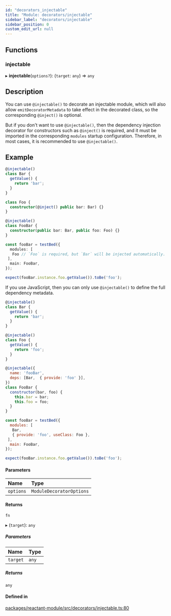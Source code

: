 ```yaml
---
id: "decorators_injectable"
title: "Module: decorators/injectable"
sidebar_label: "decorators/injectable"
sidebar_position: 0
custom_edit_url: null
---
```


## Functions

### injectable

▸ **injectable**(`options?`): (`target`: `any`) => `any`

## Description

You can use `@injectable()` to decorate an injectable module, which will also allow `emitDecoratorMetadata` to take effect in the decorated class, so the corresponding `@inject()` is optional.

But if you don't want to use `@injectable()`, then the dependency injection decorator for constructors such as `@inject()` is required, and it must be imported in the corresponding `modules` startup configuration. Therefore, in most cases, it is recommended to use `@injectable()`.

## Example

```ts
@injectable()
class Bar {
  getValue() {
    return 'bar';
  }
}

class Foo {
  constructor(@inject() public bar: Bar) {}
}

@injectable()
class FooBar {
  constructor(public bar: Bar, public foo: Foo) {}
}

const fooBar = testBed({
  modules: [
   Foo // `Foo` is required, but `Bar` will be injected automatically.
 ],
  main: FooBar,
});

expect(fooBar.instance.foo.getValue()).toBe('foo');
```

If you use JavaScript, then you can only use `@injectable()` to define the full dependency metadata.

```js
@injectable()
class Bar {
  getValue() {
    return 'bar';
  }
}

@injectable()
class Foo {
  getValue() {
    return 'foo';
  }
}

@injectable({
  name: 'fooBar',
  deps: [Bar,  { provide: 'foo' }],
})
class FooBar {
  constructor(bar, foo) {
    this.bar = bar;
    this.foo = foo;
  }
}

const fooBar = testBed({
  modules: [
   Bar,
   { provide: 'foo', useClass: Foo },
 ],
  main: FooBar,
});

expect(fooBar.instance.foo.getValue()).toBe('foo');
```

#### Parameters

| Name | Type |
| :------ | :------ |
| `options` | `ModuleDecoratorOptions` |

#### Returns

`fn`

▸ (`target`): `any`

##### Parameters

| Name | Type |
| :------ | :------ |
| `target` | `any` |

##### Returns

`any`

#### Defined in

[packages/reactant-module/src/decorators/injectable.ts:80](https://github.com/unadlib/reactant/blob/d7abf375/packages/reactant-module/src/decorators/injectable.ts#L80)
